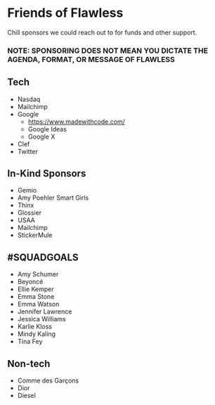 # Friends of Flawless

Chill sponsors we could reach out to for funds and other support.

### **NOTE: SPONSORING DOES NOT MEAN YOU DICTATE THE AGENDA, FORMAT, OR MESSAGE OF FLAWLESS**

## Tech

- Nasdaq
- Mailchimp
- Google
  - https://www.madewithcode.com/
  - Google Ideas
  - Google X
- Clef
- Twitter

## In-Kind Sponsors

- Gemio
- Amy Poehler Smart Girls
- Thinx
- Glossier
- USAA
- Mailchimp
- StickerMule

## #SQUADGOALS

- Amy Schumer
- Beyoncé
- Ellie Kemper
- Emma Stone
- Emma Watson
- Jennifer Lawrence
- Jessica Williams
- Karlie Kloss
- Mindy Kaling
- Tina Fey

## Non-tech

- Comme des Garçons
- Dior
- Diesel
